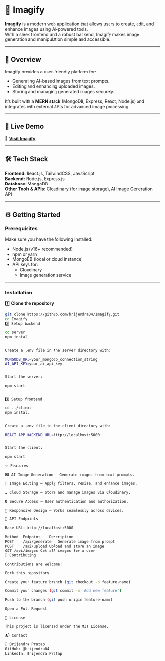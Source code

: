 # 🌟 Imagify

**Imagify** is a modern web application that allows users to create, edit, and enhance images using AI-powered tools.  
With a sleek frontend and a robust backend, Imagify makes image generation and manipulation simple and accessible.

---

## 📌 Overview

Imagify provides a user-friendly platform for:
- Generating AI-based images from text prompts.
- Editing and enhancing uploaded images.
- Storing and managing generated images securely.

It’s built with a **MERN stack** (MongoDB, Express, React, Node.js) and integrates with external APIs for advanced image processing.

---

## 🚀 Live Demo

🔗 **[Visit Imagify](https://imagify-green-psi.vercel.app)**

---

## 🛠 Tech Stack

**Frontend:** React.js, TailwindCSS, JavaScript  
**Backend:** Node.js, Express.js  
**Database:** MongoDB  
**Other Tools & APIs:** Cloudinary (for image storage), AI Image Generation API  

---

## ⚙️ Getting Started

### Prerequisites
Make sure you have the following installed:
- Node.js (v16+ recommended)
- npm or yarn
- MongoDB (local or cloud instance)
- API keys for:
  - Cloudinary
  - Image generation service

---

### Installation

1️⃣ **Clone the repository**
```bash
git clone https://github.com/brijendra04/Imagify.git
cd Imagify
2️⃣ Setup backend

cd server
npm install


Create a .env file in the server directory with:

MONGODB_URI=your_mongodb_connection_string
AI_API_KEY=your_ai_api_key


Start the server:

npm start


3️⃣ Setup frontend

cd ../client
npm install


Create a .env file in the client directory with:

REACT_APP_BACKEND_URL=http://localhost:5000


Start the client:

npm start

✨ Features

🖼 AI Image Generation — Generate images from text prompts.

🎨 Image Editing — Apply filters, resize, and enhance images.

☁ Cloud Storage — Store and manage images via Cloudinary.

🔒 Secure Access — User authentication and authorization.

📱 Responsive Design — Works seamlessly across devices.

📜 API Endpoints

Base URL: http://localhost:5000

Method	Endpoint	Description
POST	/api/generate	Generate image from prompt
POST	/api/upload	Upload and store an image
GET	/api/images	Get all images for a user
🤝 Contributing

Contributions are welcome!

Fork this repository

Create your feature branch (git checkout -b feature-name)

Commit your changes (git commit -m 'Add new feature')

Push to the branch (git push origin feature-name)

Open a Pull Request

📄 License

This project is licensed under the MIT License.

📬 Contact

👤 Brijendra Pratap
GitHub: @brijendra04
LinkedIn: Brijendra Pratap
